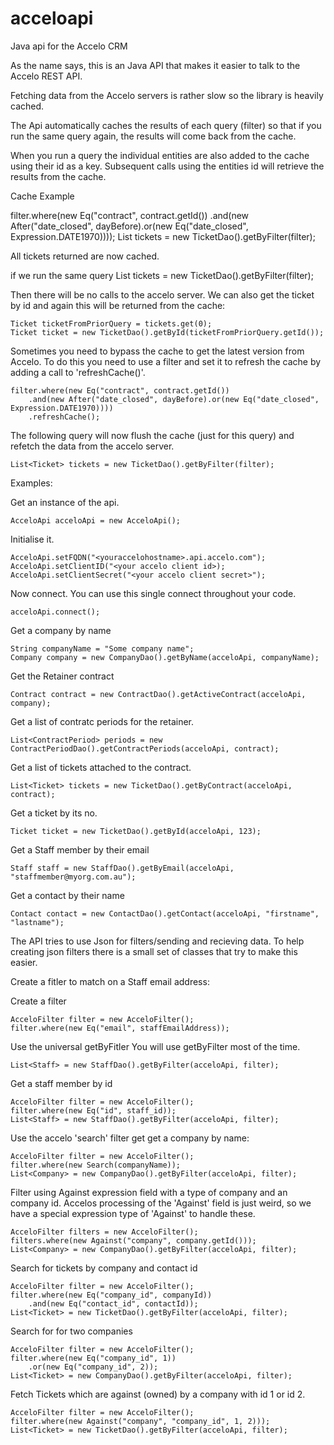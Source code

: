 # acceloapi
Java api for the Accelo CRM

As the name says, this is an Java API that makes it easier to talk to the Accelo REST API.

Fetching data from the Accelo servers is rather slow so the library is heavily cached.

The Api automatically caches the results of each query (filter) so that if you run the same query again, the results will come back from the cache.

When you run a query the individual entities are also added to the cache using their id as a key. Subsequent calls using the entities id will retrieve the results from the cache. 	

Cache Example

filter.where(new Eq("contract", contract.getId())
	.and(new After("date_closed", dayBefore).or(new Eq("date_closed", Expression.DATE1970))));
List<Ticket> tickets = new TicketDao().getByFilter(filter);

All tickets returned are now cached.

if we run the same query
	List<Ticket> tickets = new TicketDao().getByFilter(filter);

Then there will be no calls to the accelo server.
We can also get the ticket by id and again this will be returned from the cache:

	Ticket ticketFromPriorQuery = tickets.get(0);
	Ticket ticket = new TicketDao().getById(ticketFromPriorQuery.getId());

Sometimes you need to bypass the cache to get the latest version from Accelo.
To do this you need to use a filter and set it to refresh the cache by adding a call to 'refreshCache()'.

	filter.where(new Eq("contract", contract.getId())
		.and(new After("date_closed", dayBefore).or(new Eq("date_closed", Expression.DATE1970))))
		.refreshCache();

The following query will now flush the cache (just for this query) and refetch the data from the accelo server.

	List<Ticket> tickets = new TicketDao().getByFilter(filter);

Examples:

Get an instance of the api.

    AcceloApi acceloApi = new AcceloApi();

Initialise it.

    AcceloApi.setFQDN("<youraccelohostname>.api.accelo.com");
    AcceloApi.setClientID("<your accelo client id>);
    AcceloApi.setClientSecret("<your accelo client secret>");

Now connect. You can use this single connect throughout your code.

    acceloApi.connect();

Get a company by name

    String companyName = "Some company name";
    Company company = new CompanyDao().getByName(acceloApi, companyName);

Get the Retainer contract

    Contract contract = new ContractDao().getActiveContract(acceloApi, company);

Get a list of contratc periods for the retainer.

    List<ContractPeriod> periods = new ContractPeriodDao().getContractPeriods(acceloApi, contract);

Get a list of tickets attached to the contract.

    List<Ticket> tickets = new TicketDao().getByContract(acceloApi, contract);

Get a ticket by its no.

    Ticket ticket = new TicketDao().getById(acceloApi, 123);

Get a Staff member by their email

    Staff staff = new StaffDao().getByEmail(acceloApi, "staffmember@myorg.com.au");

Get a contact by their name

    Contact contact = new ContactDao().getContact(acceloApi, "firstname", "lastname");
	
	

The API tries to use Json for filters/sending and recieving data. 
To help creating json filters there is a small set of classes that try to make this easier. 

Create a fitler to match on a Staff email address:

Create a filter

	AcceloFilter filter = new AcceloFilter();
	filter.where(new Eq("email", staffEmailAddress));

Use the universal getByFitler 
You will use getByFilter most of the time.

	List<Staff> = new StaffDao().getByFilter(acceloApi, filter);

Get a staff member by id

	AcceloFilter filter = new AcceloFilter();
	filter.where(new Eq("id", staff_id));
	List<Staff> = new StaffDao().getByFilter(acceloApi, filter);

Use the accelo 'search' filter get get a company by name:

	AcceloFilter filter = new AcceloFilter();
	filter.where(new Search(companyName));
	List<Company> = new CompanyDao().getByFilter(acceloApi, filter);


Filter using Against expression field with a type of company and an company id.
Accelos processing of the 'Against' field is just weird, so 
we have a special expression type of 'Against' to handle these.

	AcceloFilter filters = new AcceloFilter();
	filters.where(new Against("company", company.getId()));
	List<Company> = new CompanyDao().getByFilter(acceloApi, filter);

Search for tickets by company and contact id

	AcceloFilter filter = new AcceloFilter();
	filter.where(new Eq("company_id", companyId))
		.and(new Eq("contact_id", contactId));
	List<Ticket> = new TicketDao().getByFilter(acceloApi, filter);

Search for for two companies 

	AcceloFilter filter = new AcceloFilter();
	filter.where(new Eq("company_id", 1))
		.or(new Eq("company_id", 2));
	List<Ticket> = new CompanyDao().getByFilter(acceloApi, filter);
	
	
Fetch Tickets which are against (owned) by a company with id 1 or id 2.

	AcceloFilter filter = new AcceloFilter();
	filter.where(new Against("company", "company_id", 1, 2)));
	List<Ticket> = new TicketDao().getByFilter(acceloApi, filter);








            

	






    
    
    
    
    
